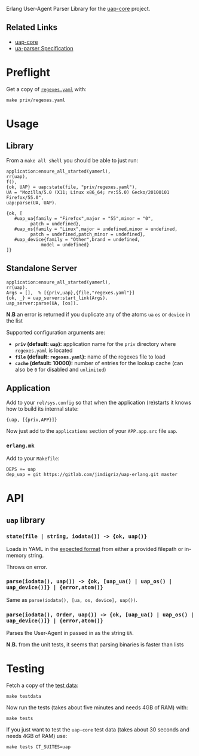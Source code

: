 Erlang User-Agent Parser Library for the [uap-core](https://github.com/ua-parser/uap-core) project.

## Related Links

 * [uap-core](https://github.com/ua-parser/uap-core)
 * [ua-parser Specification](https://github.com/ua-parser/uap-core/blob/master/docs/specification.md)

# Preflight

Get a copy of [`regexes.yaml`](https://github.com/ua-parser/uap-core/blob/master/regexes.yaml) with:

    make priv/regexes.yaml

# Usage

## Library

From a `make all shell` you should be able to just run:

    application:ensure_all_started(yamerl),
    rr(uap),
    f(),
    {ok, UAP} = uap:state(file, "priv/regexes.yaml"),
    UA = "Mozilla/5.0 (X11; Linux x86_64; rv:55.0) Gecko/20100101 Firefox/55.0",
    uap:parse(UA, UAP).
    
    {ok, [
       #uap_ua{family = "Firefox",major = "55",minor = "0",
             patch = undefined},
       #uap_os{family = "Linux",major = undefined,minor = undefined,
             patch = undefined,patch_minor = undefined},
       #uap_device{family = "Other",brand = undefined,
                 model = undefined}
    ]}

## Standalone Server

    application:ensure_all_started(yamerl),
    rr(uap).
    Args = [],	% [{priv,uap},{file,"regexes.yaml"}]
    {ok, _} = uap_server:start_link(Args).
    uap_server:parse(UA, [os]).

**N.B** an error is returned if you duplicate any of the atoms `ua` `os` or `device` in the list

Supported configuration arguments are:

 * **`priv` (default: `uap`):** application name for the `priv` directory where `regexes.yaml` is located
 * **`file` (default: `regexes.yaml`):** name of the regexes file to load
 * **`cache` (default: 10000):** number of entries for the lookup cache (can also be `0` for disabled and `unlimited`)

## Application

Add to your `rel/sys.config` so that when the application (re)starts it knows how to build its internal state:

    {uap, [{priv,APP}]}

Now just add to the `applications` section of your `APP.app.src` file `uap`.

### `erlang.mk`

Add to your `Makefile`:

    DEPS += uap
    dep_uap = git https://gitlab.com/jimdigriz/uap-erlang.git master

# API

## `uap` library

### `state(file | string, iodata()) -> {ok, uap()}`

Loads in YAML in the [expected format](https://github.com/ua-parser/uap-core/blob/master/docs/specification.md) from either a provided filepath or in-memory string.

Throws on error.

### `parse(iodata(), uap()) -> {ok, [uap_ua() | uap_os() | uap_device()]} | {error,atom()}`

Same as `parse(iodata(), [ua, os, device], uap())`.

### `parse(iodata(), Order, uap()) -> {ok, [uap_ua() | uap_os() | uap_device()]} | {error,atom()}`

Parses the User-Agent in passed in as the string `UA`.

**N.B.** from the unit tests, it seems that parsing binaries is faster than lists

# Testing

Fetch a copy of the [test data](https://github.com/ua-parser/uap-core/blob/master/tests/):

    make testdata

Now run the tests (takes about five minutes and needs 4GB of RAM) with:

    make tests

If you just want to test the `uap-core` test data (takes about 30 seconds and needs 4GB of RAM) use:

    make tests CT_SUITES=uap
